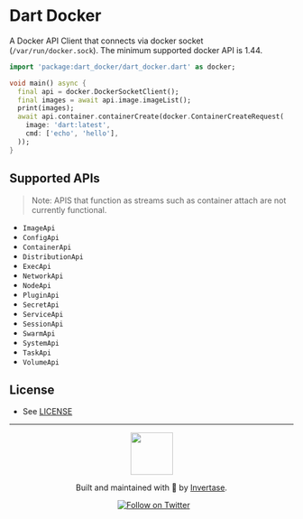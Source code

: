 # Dart Docker

A Docker API Client that connects via docker socket (`/var/run/docker.sock`). The minimum supported docker API is 1.44.

```dart
import 'package:dart_docker/dart_docker.dart' as docker;

void main() async {
  final api = docker.DockerSocketClient();
  final images = await api.image.imageList();
  print(images);
  await api.container.containerCreate(docker.ContainerCreateRequest(
    image: 'dart:latest',
    cmd: ['echo', 'hello'],
  ));
}
```

## Supported APIs

> Note: APIS that function as streams such as container attach are not currently functional.

- `ImageApi`
- `ConfigApi`
- `ContainerApi`
- `DistributionApi`
- `ExecApi`
- `NetworkApi`
- `NodeApi`
- `PluginApi`
- `SecretApi`
- `ServiceApi`
- `SessionApi`
- `SwarmApi`
- `SystemApi`
- `TaskApi`
- `VolumeApi`

## License

- See [LICENSE](/LICENSE)

---

<p align="center">
  <a href="https://invertase.io/?utm_source=readme&utm_medium=footer&utm_campaign=dart_docker">
    <img width="75px" src="https://static.invertase.io/assets/invertase/invertase-rounded-avatar.png">
  </a>
  <p align="center">
    Built and maintained with 💛 by <a href="https://invertase.io/?utm_source=readme&utm_medium=footer&utm_campaign=dart_docker">Invertase</a>.
  </p>
    <p align="center">
    &nbsp;&nbsp;<a href="https://twitter.com/invertaseio"><img src="https://img.shields.io/twitter/follow/invertaseio.svg?style=flat-square&colorA=1da1f2&colorB=&label=Follow%20on%20Twitter" alt="Follow on Twitter"></a>
  </p>
</p>
